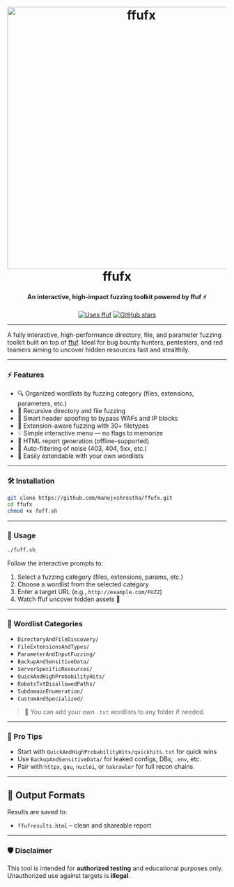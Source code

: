 <h1 align="center">
  <br>
  <a href="https://github.com/manojxshrestha/">
    <img src="https://github.com/user-attachments/assets/168535e7-98ea-482a-9e53-cd8be2d52745" alt="ffufx" width="600">
  </a>
  <br>
  ffufx
  <br>
</h1>

<h4 align="center">An interactive, high-impact fuzzing toolkit powered by ffuf ⚡</h4>

<p align="center">
  <a href="https://github.com/ffuf/ffuf" target="_blank"><img alt="Uses ffuf" src="https://img.shields.io/badge/powered%20by-ffuf-blue"></a>
  <a href="https://github.com/manojxshrestha/ffufx/stargazers" target="_blank"><img src="https://img.shields.io/github/stars/manojxshrestha/ffufx?style=social" alt="GitHub stars"></a>
</p>

---

A fully interactive, high-performance directory, file, and parameter fuzzing toolkit built on top of [ffuf](https://github.com/ffuf/ffuf). Ideal for bug bounty hunters, pentesters, and red teamers aiming to uncover hidden resources fast and stealthily.

---

### ⚡ Features

- 🔍 Organized wordlists by fuzzing category (files, extensions, parameters, etc.)
- 🔁 Recursive directory and file fuzzing
- 🧠 Smart header spoofing to bypass WAFs and IP blocks
- 🧪 Extension-aware fuzzing with 30+ filetypes
- 💡 Simple interactive menu — no flags to memorize
- 💾 HTML report generation (offline-supported)
- 🚫 Auto-filtering of noise (403, 404, 5xx, etc.)
- 🔧 Easily extendable with your own wordlists

---

### 🛠️ Installation

```bash
git clone https://github.com/manojxshrestha/ffufx.git
cd ffufx
chmod +x fuff.sh
````

---

### 🚀 Usage

```bash
./fuff.sh
```

Follow the interactive prompts to:

1. Select a fuzzing category (files, extensions, params, etc.)
2. Choose a wordlist from the selected category
3. Enter a target URL (e.g., `http://example.com/FUZZ`)
4. Watch ffuf uncover hidden assets 🔎

---

### 🧩 Wordlist Categories

* `DirectoryAndFileDiscovery/`
* `FileExtensionsAndTypes/`
* `ParameterAndInputFuzzing/`
* `BackupAndSensitiveData/`
* `ServerSpecificResources/`
* `QuickAndHighProbabilityHits/`
* `RobotsTxtDisallowedPaths/`
* `SubdomainEnumeration/`
* `CustomAndSpecialized/`

> 🔁 You can add your own `.txt` wordlists to any folder if needed.
---

### 🧠 Pro Tips

* Start with `QuickAndHighProbabilityHits/quickhits.txt` for quick wins
* Use `BackupAndSensitiveData/` for leaked configs, DBs, `.env`, etc.
* Pair with `httpx`, `gau`, `nuclei`, or `hakrawler` for full recon chains

---

## 📄 Output Formats

Results are saved to:

* `ffufresults.html` – clean and shareable report

---

### 🛡 Disclaimer

This tool is intended for **authorized testing** and educational purposes only. Unauthorized use against targets is **illegal**.
